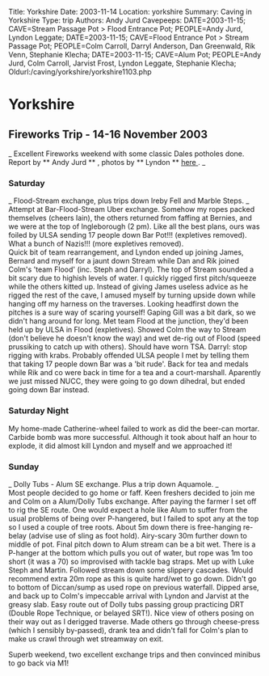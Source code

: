 Title: Yorkshire 
Date: 2003-11-14
Location: yorkshire
Summary: Caving in Yorkshire
Type: trip
Authors: Andy Jurd
Cavepeeps: DATE=2003-11-15; CAVE=Stream Passage Pot > Flood Entrance Pot; PEOPLE=Andy Jurd, Lyndon Leggate;
     DATE=2003-11-15; CAVE=Flood Entrance Pot > Stream Passage Pot; PEOPLE=Colm Carroll, Darryl Anderson, Dan Greenwald, Rik Venn, Stephanie Klecha;
     DATE=2003-11-15; CAVE=Alum Pot; PEOPLE=Andy Jurd, Colm Carroll, Jarvist Frost, Lyndon Leggate, Stephanie Klecha;
Oldurl:/caving/yorkshire/yorkshire1103.php

#  Yorkshire 

##  Fireworks Trip - 14-16 November 2003 

_ Excellent Fireworks weekend with some classic Dales potholes done.   
Report by ** Andy Jurd ** , photos by ** Lyndon ** [ here ](/caving/photo_archive/trips/2003-11-15%20-%20yorkshire%20-%20lyndon/dirindex.html) . _

###  Saturday 

_ Flood-Stream exchange, plus trips down Ireby Fell and Marble Steps. _   
Attempt at Bar-Flood-Stream Uber exchange. Somehow my ropes packed themselves (cheers Iain), the others returned from faffing at Bernies, and we were at the top of Ingleborough (2 pm). Like all the best plans, ours was foiled by ULSA sending 17 people down Bar Pot!!! (expletives removed). What a bunch of Nazis!!! (more expletives removed).   
Quick bit of team rearrangement, and Lyndon ended up joining James, Bernard and myself for a jaunt down Stream while Dan and Rik joined Colm's 'team Flood' (inc. Steph and Darryl). The top of Stream sounded a bit scary due to highish levels of water. I quickly rigged first pitch/squeeze while the others kitted up. Instead of giving James useless advice as he rigged the rest of the cave, I amused myself by turning upside down while hanging off my harness on the traverses. Looking headfirst down the pitches is a sure way of scaring yourself! Gaping Gill was a bit dark, so we didn't hang around for long. Met team Flood at the junction, they'd been held up by ULSA in Flood (expletives). Showed Colm the way to Stream (don't believe he doesn't know the way) and wet de-rig out of Flood (speed prussiking to catch up with others). Should have worn TSA. Darryl: stop rigging with krabs. Probably offended ULSA people I met by telling them that taking 17 people down Bar was a 'bit rude'. Back for tea and medals while Rik and co were back in time for a tea and a court-marshall. Aparently we just missed NUCC, they were going to go down dihedral, but ended going down Bar instead.   


###  Saturday Night 

My home-made Catherine-wheel failed to work as did the beer-can mortar. Carbide bomb was more successful. Although it took about half an hour to explode, it did almost kill Lyndon and myself and we approached it! 

###  Sunday 

_ Dolly Tubs - Alum SE exchange. Plus a trip down Aquamole. _   
Most people decided to go home or faff. Keen freshers decided to join me and Colm on a Alum/Dolly Tubs exchange. After paying the farmer I set off to rig the SE route. One would expect a hole like Alum to suffer from the usual problems of being over P-hangered, but I failed to spot any at the top so I used a couple of tree roots. About 5m down there is free-hanging re-belay (advise use of sling as foot hold). Airy-scary 30m further down to middle of pot. Final pitch down to Alum stream can be a bit wet. There is a P-hanger at the bottom which pulls you out of water, but rope was 1m too short (it was a 70) so improvised with tackle bag straps. Met up with Luke Steph and Martin. Followed stream down some slippery cascades. Would recommend extra 20m rope as this is quite hard/wet to go down. Didn't go to bottom of Diccan/sump as used rope on previous waterfall. Dipped arse, and back up to Colm's impeccable arrival with Lyndon and Jarvist at the greasy slab. Easy route out of Dolly tubs passing group practicing DRT (Double Rope Technique, or belayed SRT!). Nice view of others posing on their way out as I derigged traverse. Made others go through cheese-press (which I sensibly by-passed), drank tea and didn't fall for Colm's plan to make us crawl through wet streamway on exit. 

Superb weekend, two excellent exchange trips and then convinced minibus to go back via M1! 
